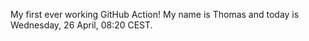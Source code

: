 My first ever working GitHub Action!
My name is Thomas and today is Wednesday, 26 April, 08:20 CEST. 
